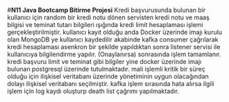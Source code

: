 #**N11 Java Bootcamp Bitirme Projesi**
    Kredi başvurusunda bulunan bir kullanıcı için random bir kredi notu dönen servisten kredi notu ve 
    maaş bilgisi ve teminat tutarı bilgileri ışığında kredi limit hesaplaması işlemi gerçekleştirilmiştir.
    kullanıcı kayıt olduğu anda Docker üzerinde imajı kurulu olan MongoDB ye kullanıcı kaydedilir
    akabinde kafka consumer çağrılarak kredi hesaplaması asenkron bir şekilde yapıldıktan sonra listener servisi ile 
    kullanıcıya bilgilendirme yapılır. (Onaylanırsa) sonrasında işlem tamamlanır. kredi başvuru limit  ve teminat gibi 
    bilgiler yine docker üzerinde imajı bulunan postgresql üzerinde tutulmaktadır. mali işlemli
    kritik bir süreç olduğu için ilişkisel veritabanı üzerinde yönetiminin uygun olacağından dolayı 
    ilişkisel veritabanı seçilmiştir.
    kafka işlem sırasında hata alırsa ilgili işlem için log kaydı oluşturp death list çağrımı yapılmaktadır.
